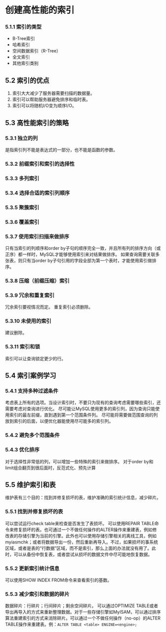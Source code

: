 # 创建高性能的索引
### 5.1.1 索引的类型
- B-Tree索引
- 哈希索引
- 空间数据索引（R-Tree）
- 全文索引
- 其他索引类别

## 5.2 索引的优点
1. 索引大大减少了服务器需要扫描的数据量。
2. 索引可以帮助服务器避免排序和临时表。
3. 索引可以将随机I/O变为顺序I/O。

## 5.3 高性能索引的策略
### 5.3.1 独立的列
是指索引列不能是表达式的一部分，也不能是函数的参数。
### 5.3.2 前缀索引和索引的选择性
### 5.3.3 多列索引
### 5.3.4 选择合适的索引列顺序
### 5.3.5 聚簇索引
### 5.3.6 覆盖索引
### 5.3.7 使用索引扫描来做排序
只有当索引的列顺序和order by子句的顺序完全一致，并且所有列的排序方向（或正序）都一样时，MySQL才能够使用索引来对结果做排序。
如果查询需要关联多张表，则只有当order by子句引用的字段全部为第一个表时，才能使用索引做排序。
### 5.3.8 压缩（前缀压缩）索引
### 5.3.9 冗余和重复索引
冗余索引要视情况而定。
重复索引必须删除。
### 5.3.10 未使用的索引
建议删除。
### 5.3.11 索引和锁
索引可以让查询锁定更少的行。

## 5.4 索引案例学习
### 5.4.1 支持多种过滤条件
考虑表上所有的选项。当设计索引时，不要只为现有的查询考虑需要哪些索引，还需要考虑对查询进行优化。
尽可能让MySQL使用更多的索引列，因为查询只能使用索引的最左前缀，直到遇到第一个范围条件列。
尽可能将需要做范围查询的列放到索引的后面，以便优化器能使用尽可能多的索引列。
### 5.4.2 避免多个范围条件
### 5.4.3 优化排序
对于选择性非常低的列，可以增加一些特殊的索引来做排序。
对于order by和limit组合翻页到很后面时，反范式化、预先计算

## 5.5 维护索引和表
维护表有三个目的：找到并修复损坏的表，维护准确的索引统计信息，减少碎片。
### 5.5.1 找到并修复损坏的表
可以尝试运行check table来检查是否发生了表损坏。
可以使用REPAIR TABLE命令来修复损坏的表。也可通过一个不做任何操作的ALTER操作来重建表，例如修改表的存储引擎为当前的引擎。此外也可以使用存储引擎相关的离线工具，例如myiasmchk；或者将数据导出一份，然后重新再导入。不过，如果损坏的事系统区域，或者是表的“行数据”区域，而不是索引，那么上面的办法就没有用了。此时，可以从备份中恢复表，或者尝试从损坏的数据文件中尽可能地恢复数据。

### 5.5.2 更新索引统计信息
可以使用SHOW INDEX FROM命令来查看索引的基数。

### 5.5.3 减少索引和数据的碎片
数据碎片：行碎片；行间碎片；剩余空间碎片。
可以通过OPTIMIZE TABLE或者导出再导入的方式来重新整理数据。对于一些存储引擎如MyISAM，可以通过排序算法重建索引的方式来消除碎片。可以通过一个不做任何操作（no-op）的ALTER TABLE操作来重建表。例：`ALTER TABLE <table> ENGINE=<engine>;`